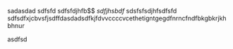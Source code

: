 sadasdad
sdfsfd
sdfsfdjhfb$$
$sdfjhsbdf$
sdsfsfsdjhfsdfsfd
sdfsdfxjcbvsfjsdffdasdadsdfkjfdvvccccvcethetigntgegdfnrncfndfbkgbkrjkhbhnur

asdfsd
